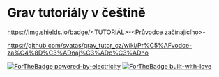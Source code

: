 
# Grav tutoriály v češtině

https://img.shields.io/badge/<TUTORIÁL>-<Průvodce začínajícího>-<lightgrey>

https://github.com/svatas/grav_tutor_cz/wiki/Pr%C5%AFvodce-za%C4%8D%C3%ADnaj%C3%ADc%C3%ADho


[![ForTheBadge powered-by-electricity](http://ForTheBadge.com/images/badges/powered-by-electricity.svg)](http://ForTheBadge.com) [![ForTheBadge built-with-love](http://ForTheBadge.com/images/badges/built-with-love.svg)](https://GitHub.com/Naereen/)

